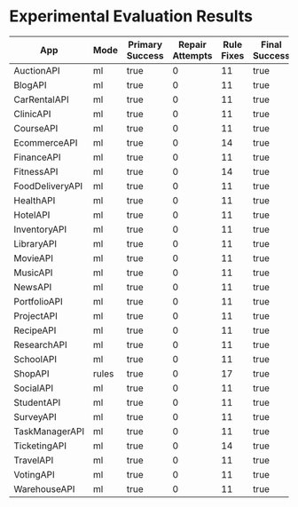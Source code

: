 # Experimental Evaluation Results

| App | Mode | Primary Success | Repair Attempts | Rule Fixes | Final Success | Duration (s) | Coverage (%) | Error |
|-----|------|----------------|----------------|-------------|----------------|---------------|--------------|-------|
| AuctionAPI | ml | true | 0 | 11 | true | 0.08 | 72.2 |  |
| BlogAPI | ml | true | 0 | 11 | true | 0.08 | 70.2 |  |
| CarRentalAPI | ml | true | 0 | 11 | true | 0.11 | 70.2 |  |
| ClinicAPI | ml | true | 0 | 11 | true | 0.11 | 70.2 |  |
| CourseAPI | ml | true | 0 | 11 | true | 0.08 | 72.2 |  |
| EcommerceAPI | ml | true | 0 | 14 | true | 0.17 | 72.2 |  |
| FinanceAPI | ml | true | 0 | 11 | true | 0.20 | 70.2 |  |
| FitnessAPI | ml | true | 0 | 14 | true | 0.10 | 72.2 |  |
| FoodDeliveryAPI | ml | true | 0 | 11 | true | 0.05 | 72.2 |  |
| HealthAPI | ml | true | 0 | 11 | true | 316617.00 | 70.2 |  |
| HotelAPI | ml | true | 0 | 11 | true | 217804.00 | 72.2 |  |
| InventoryAPI | ml | true | 0 | 11 | true | 0.11 | 70.2 |  |
| LibraryAPI | ml | true | 0 | 11 | true | 0.15 | 46.8 |  |
| MovieAPI | ml | true | 0 | 11 | true | 0.11 | 72.2 |  |
| MusicAPI | ml | true | 0 | 11 | true | 635461.00 | 70.2 |  |
| NewsAPI | ml | true | 0 | 11 | true | 0.07 | 70.2 |  |
| PortfolioAPI | ml | true | 0 | 11 | true | 0.14 | 70.2 |  |
| ProjectAPI | ml | true | 0 | 11 | true | 0.08 | 70.2 |  |
| RecipeAPI | ml | true | 0 | 11 | true | 0.08 | 72.2 |  |
| ResearchAPI | ml | true | 0 | 11 | true | 0.08 | 70.2 |  |
| SchoolAPI | ml | true | 0 | 11 | true | 0.10 | 70.2 |  |
| ShopAPI | rules | true | 0 | 17 | true | 0.15 | 72.2 |  |
| SocialAPI | ml | true | 0 | 11 | true | 0.05 | 72.2 |  |
| StudentAPI | ml | true | 0 | 11 | true | 0.07 | 72.2 |  |
| SurveyAPI | ml | true | 0 | 11 | true | 0.07 | 72.2 |  |
| TaskManagerAPI | ml | true | 0 | 11 | true | 0.13 | 72.2 |  |
| TicketingAPI | ml | true | 0 | 14 | true | 0.12 | 70.2 |  |
| TravelAPI | ml | true | 0 | 11 | true | 0.07 | 70.2 |  |
| VotingAPI | ml | true | 0 | 11 | true | 0.04 | 72.2 |  |
| WarehouseAPI | ml | true | 0 | 11 | true | 258539.00 | 70.2 |  |
